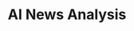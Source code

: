 ---
layout: english-category-page
title: "AI News Analysis"
category: ai_news
permalink: /english/categories/ai_news/
lang: en
---